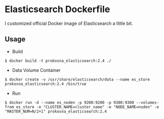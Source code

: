 # Elasticsearch Dockerfile

I customized official Docker image of Elasticsearch a little bit.

## Usage

- Build

```
$ docker build -t prokosna_elasticsearch:2.4 ./
```

- Data Volume Container

```
$ docker create -v /usr/share/elasticsearch/data --name es_store prokosna_elasticsearch:2.4 /bin/true
```

- Run

```
$ docker run -d --name es_noden -p 9200:9200 -p 9300:9300 --volumes-from es_store -e "CLUSTER_NAME=cluster_name" -e "NODE_NAME=noden" -e "MASTER_NUM=N/2+1" prokosna_elasticsearch:2.4
```
